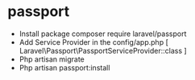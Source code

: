 # passport
- Install package composer require laravel/passport
- Add Service Provider in the config/app.php  [ Laravel\Passport\PassportServiceProvider::class ]
- Php artisan migrate
- Php artisan passport:install


